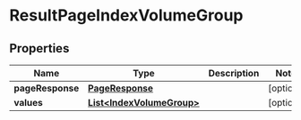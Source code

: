 # ResultPageIndexVolumeGroup

## Properties
Name | Type | Description | Notes
------------ | ------------- | ------------- | -------------
**pageResponse** | [**PageResponse**](PageResponse.md) |  |  [optional]
**values** | [**List&lt;IndexVolumeGroup&gt;**](IndexVolumeGroup.md) |  |  [optional]
